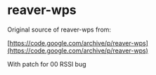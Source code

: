 # reaver-wps

Original source of reaver-wps from:

[https://code.google.com/archive/p/reaver-wps](https://code.google.com/archive/p/reaver-wps)

With patch for 00 RSSI bug

